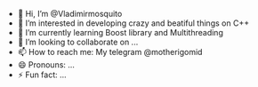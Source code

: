 - 👋 Hi, I’m @Vladimirmosquito
- 👀 I’m interested in developing crazy and beatiful things on C++
- 🌱 I’m currently learning Boost library and Multithreading
- 💞️ I’m looking to collaborate on ...
- 📫 How to reach me: My telegram @motherigomid
- 😄 Pronouns: ...
- ⚡ Fun fact: ...

<!---
Vladimirmosquito/Vladimirmosquito is a ✨ special ✨ repository because its `README.md` (this file) appears on your GitHub profile.
You can click the Preview link to take a look at your changes.
--->
